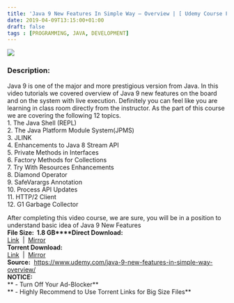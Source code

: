 ```yaml
---
title: 'Java 9 New Features In Simple Way – Overview | [ Udemy Course For Free ]'
date: 2019-04-09T13:15:00+01:00
draft: false
tags : [PROGRAMMING, JAVA, DEVELOPMENT]
---
```


[![](https://2.bp.blogspot.com/-5penjBDiQWo/XKyL7_OiQMI/AAAAAAAABf4/-zxoQgUIHZ0grD2kr61_ee8VUBOIQHQawCLcBGAs/s640/Java-9-New-Features-In-Simple-Way-Overview.jpg)](https://2.bp.blogspot.com/-5penjBDiQWo/XKyL7_OiQMI/AAAAAAAABf4/-zxoQgUIHZ0grD2kr61_ee8VUBOIQHQawCLcBGAs/s1600/Java-9-New-Features-In-Simple-Way-Overview.jpg)

### Description:

Java 9 is one of the major and more prestigious version from Java. In this video tutorials we covered overview of Java 9 new features on the board and on the system with live execution. Definitely you can feel like you are learning in class room directly from the instructor. As the part of this course we are covering the following 12 topics.  
1\. The Java Shell (REPL)  
2\. The Java Platform Module System(JPMS)  
3\. JLINK  
4\. Enhancements to Java 8 Stream API  
5\. Private Methods in Interfaces  
6\. Factory Methods for Collections  
7\. Try With Resources Enhancements  
8\. Diamond Operator  
9\. SafeVarargs Annotation  
10\. Process API Updates  
11\. HTTP/2 Client  
12\. G1 Garbage Collector  

After completing this video course, we are sure, you will be in a position to understand basic idea of Java 9 New Features  
**File Size:  1.8 GB****Direct Download:**  
[Link](http://crowdurl.com/Java9Newlink1)  |  [Mirror](http://crowdurl.com/Java9Newlink2)   
**Torrent Download:**  
[Link](http://crowdurl.com/Java9Newtorrent1)  |  [Mirror](http://crowdurl.com/Java9Newtorrent2)  
**Source:**  https://www.udemy.com/java-9-new-features-in-simple-way-overview/  
**NOTICE:**  
** - Turn Off Your Ad-Blocker**  
** - Highly Recommend to Use Torrent Links for Big Size Files**